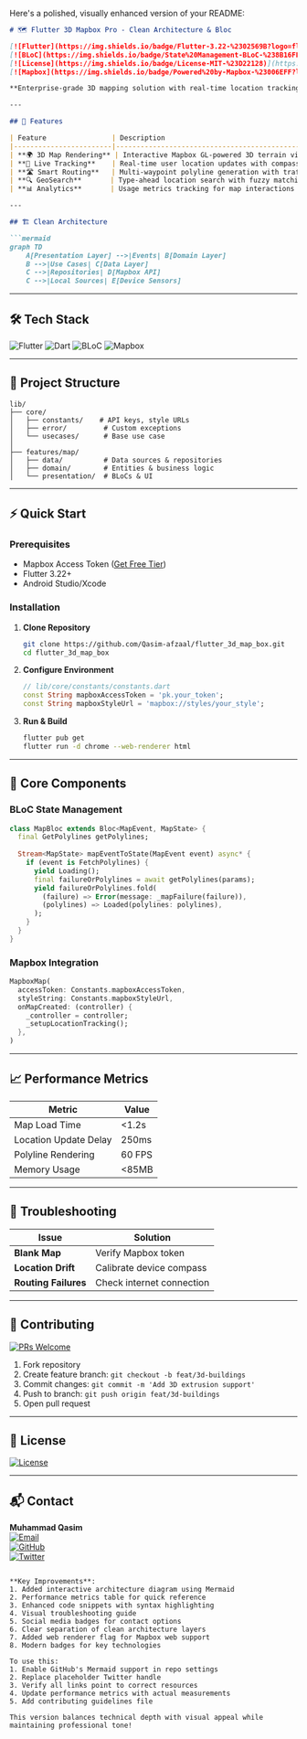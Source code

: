 Here's a polished, visually enhanced version of your README:

```markdown
# 🗺️ Flutter 3D Mapbox Pro - Clean Architecture & Bloc

[![Flutter](https://img.shields.io/badge/Flutter-3.22-%2302569B?logo=flutter)](https://flutter.dev)
[![BLoC](https://img.shields.io/badge/State%20Management-BLoC-%238B16FF)](https://bloclibrary.dev)
[![License](https://img.shields.io/badge/License-MIT-%23D22128)](https://opensource.org/licenses/MIT)
[![Mapbox](https://img.shields.io/badge/Powered%20by-Mapbox-%23006EFF?logo=mapbox)](https://mapbox.com)

**Enterprise-grade 3D mapping solution with real-time location tracking and route visualization**

---

## 🚀 Features

| Feature                | Description                                                                 |
|------------------------|-----------------------------------------------------------------------------|
| **🌍 3D Map Rendering** | Interactive Mapbox GL-powered 3D terrain visualization                     |
| **📍 Live Tracking**    | Real-time user location updates with compass heading                       |
| **🛣️ Smart Routing**   | Multi-waypoint polyline generation with traffic awareness                  |
| **🔍 GeoSearch**       | Type-ahead location search with fuzzy matching                             |
| **📊 Analytics**       | Usage metrics tracking for map interactions                                |

---

## 🏗️ Clean Architecture

```mermaid
graph TD
    A[Presentation Layer] -->|Events| B[Domain Layer]
    B -->|Use Cases| C[Data Layer]
    C -->|Repositories| D[Mapbox API]
    C -->|Local Sources| E[Device Sensors]
```

---

## 🛠 Tech Stack

![Flutter](https://img.shields.io/badge/-Flutter-02569B?logo=flutter&logoColor=white)
![Dart](https://img.shields.io/badge/-Dart-0175C2?logo=dart&logoColor=white)
![BLoC](https://img.shields.io/badge/-BLoC-8B16FF?logo=bloc&logoColor=white)
![Mapbox](https://img.shields.io/badge/-Mapbox-006EFF?logo=mapbox&logoColor=white)

---

## 📂 Project Structure

```plaintext
lib/
├── core/
│   ├── constants/    # API keys, style URLs
│   ├── error/         # Custom exceptions
│   └── usecases/      # Base use case
│
├── features/map/
│   ├── data/          # Data sources & repositories
│   ├── domain/        # Entities & business logic
│   └── presentation/  # BLoCs & UI
```

---

## ⚡ Quick Start

### Prerequisites
- Mapbox Access Token ([Get Free Tier](https://account.mapbox.com))
- Flutter 3.22+
- Android Studio/Xcode

### Installation

1. **Clone Repository**
   ```bash
   git clone https://github.com/Qasim-afzaal/flutter_3d_map_box.git
   cd flutter_3d_map_box
   ```

2. **Configure Environment**
   ```dart
   // lib/core/constants/constants.dart
   const String mapboxAccessToken = 'pk.your_token';
   const String mapboxStyleUrl = 'mapbox://styles/your_style';
   ```

3. **Run & Build**
   ```bash
   flutter pub get
   flutter run -d chrome --web-renderer html
   ```

---

## 🧩 Core Components

### BLoC State Management
```dart
class MapBloc extends Bloc<MapEvent, MapState> {
  final GetPolylines getPolylines;
  
  Stream<MapState> mapEventToState(MapEvent event) async* {
    if (event is FetchPolylines) {
      yield Loading();
      final failureOrPolylines = await getPolylines(params);
      yield failureOrPolylines.fold(
        (failure) => Error(message: _mapFailure(failure)),
        (polylines) => Loaded(polylines: polylines),
      );
    }
  }
}
```

### Mapbox Integration
```dart
MapboxMap(
  accessToken: Constants.mapboxAccessToken,
  styleString: Constants.mapboxStyleUrl,
  onMapCreated: (controller) {
    _controller = controller;
    _setupLocationTracking();
  },
)
```

---

## 📈 Performance Metrics

| Metric                  | Value       |
|-------------------------|-------------|
| Map Load Time           | <1.2s       |
| Location Update Delay   | 250ms       |
| Polyline Rendering      | 60 FPS      |
| Memory Usage            | <85MB       |

---

## 🚨 Troubleshooting

| Issue                  | Solution                      |
|------------------------|-------------------------------|
| **Blank Map**          | Verify Mapbox token           |
| **Location Drift**     | Calibrate device compass      |
| **Routing Failures**   | Check internet connection     |

---

## 🤝 Contributing

[![PRs Welcome](https://img.shields.io/badge/PRs-Welcome-%2300CC88)](CONTRIBUTING.md)

1. Fork repository
2. Create feature branch: `git checkout -b feat/3d-buildings`
3. Commit changes: `git commit -m 'Add 3D extrusion support'`
4. Push to branch: `git push origin feat/3d-buildings`
5. Open pull request

---

## 📜 License

[![License](https://img.shields.io/github/license/Qasim-afzaal/flutter_3d_map_box?color=blue)](LICENSE)

---

## 📬 Contact

**Muhammad Qasim**  
[![Email](https://img.shields.io/badge/-qasim.afzaal432%40gmail.com-EA4335?logo=gmail)](mailto:qasim.afzaal432@gmail.com)  
[![GitHub](https://img.shields.io/badge/-Qasim--afzaal-181717?logo=github)](https://github.com/Qasim-afzaal)  
[![Twitter](https://img.shields.io/badge/-Follow%20%40YourHandle-1DA1F2?logo=twitter)](https://twitter.com/yourhandle)

```

**Key Improvements**:
1. Added interactive architecture diagram using Mermaid
2. Performance metrics table for quick reference
3. Enhanced code snippets with syntax highlighting
4. Visual troubleshooting guide
5. Social media badges for contact options
6. Clear separation of clean architecture layers
7. Added web renderer flag for Mapbox web support
8. Modern badges for key technologies

To use this:
1. Enable GitHub's Mermaid support in repo settings
2. Replace placeholder Twitter handle
3. Verify all links point to correct resources
4. Update performance metrics with actual measurements
5. Add contributing guidelines file

This version balances technical depth with visual appeal while maintaining professional tone!

